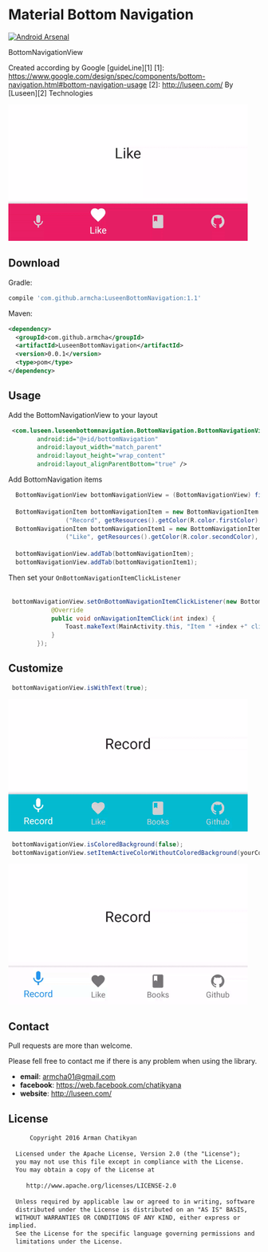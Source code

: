 # Material Bottom Navigation

[![Android Arsenal](https://img.shields.io/badge/Android%20Arsenal-LuseenBottomNavigation-green.svg?style=true)](https://android-arsenal.com/details/1/3337)

BottomNavigationView

Created according by Google [guideLine][1]
[1]: https://www.google.com/design/spec/components/bottom-navigation.html#bottom-navigation-usage
[2]: http://luseen.com/
By [Luseen][2] Technologies 



![](ScreenShots/gifView2.gif)


Download
--------

Gradle:
```groovy
compile 'com.github.armcha:LuseenBottomNavigation:1.1'
```
Maven:
```xml
<dependency>
  <groupId>com.github.armcha</groupId>
  <artifactId>LuseenBottomNavigation</artifactId>
  <version>0.0.1</version>
  <type>pom</type>
</dependency>
```
Usage
-----

Add the BottomNavigationView to your layout

```xml
 <com.luseen.luseenbottomnavigation.BottomNavigation.BottomNavigationView
        android:id="@+id/bottomNavigation"
        android:layout_width="match_parent"
        android:layout_height="wrap_content"
        android:layout_alignParentBottom="true" />
```

Add BottomNavigation items 

```java
  BottomNavigationView bottomNavigationView = (BottomNavigationView) findViewById(R.id.bottomNavigation);
  
  BottomNavigationItem bottomNavigationItem = new BottomNavigationItem
                ("Record", getResources().getColor(R.color.firstColor), R.drawable.ic_mic_black_24dp);
  BottomNavigationItem bottomNavigationItem1 = new BottomNavigationItem
                ("Like", getResources().getColor(R.color.secondColor), R.drawable.ic_favorite_black_24dp); 
                
  bottomNavigationView.addTab(bottomNavigationItem);
  bottomNavigationView.addTab(bottomNavigationItem1);
```

Then set your `OnBottomNavigationItemClickListener`

```java
 
 bottomNavigationView.setOnBottomNavigationItemClickListener(new BottomNavigationView.OnBottomNavigationItemClickListener() {
            @Override
            public void onNavigationItemClick(int index) {
                Toast.makeText(MainActivity.this, "Item " +index +" clicked", Toast.LENGTH_SHORT).show();
            }
        });
```

Customize
--------

```java
 bottomNavigationView.isWithText(true);
```
![](ScreenShots/gifView.gif)
```java
 bottomNavigationView.isColoredBackground(false);
 bottomNavigationView.setItemActiveColorWithoutColoredBackground(yourColor);
```
![](ScreenShots/gifView3.gif)

 
## Contact 

Pull requests are more than welcome.

Please fell free to contact me if there is any problem when using the library.

- **email**: armcha01@gmail.com
- **facebook**: https://web.facebook.com/chatikyana
- **website**: http://luseen.com/

License
--------


          Copyright 2016 Arman Chatikyan

      Licensed under the Apache License, Version 2.0 (the "License");
      you may not use this file except in compliance with the License.
      You may obtain a copy of the License at

         http://www.apache.org/licenses/LICENSE-2.0

      Unless required by applicable law or agreed to in writing, software
      distributed under the License is distributed on an "AS IS" BASIS,
      WITHOUT WARRANTIES OR CONDITIONS OF ANY KIND, either express or implied.
      See the License for the specific language governing permissions and
      limitations under the License.
    
